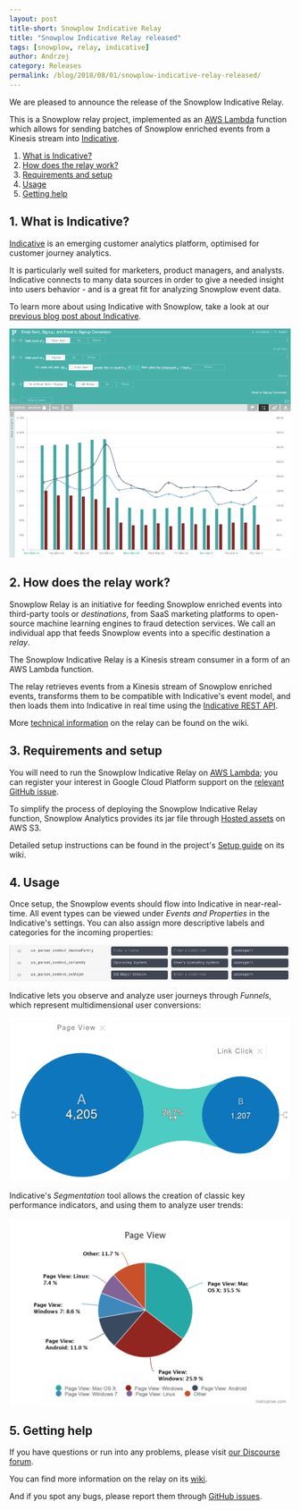 ```yaml
---
layout: post
title-short: Snowplow Indicative Relay
title: "Snowplow Indicative Relay released"
tags: [snowplow, relay, indicative]
author: Andrzej
category: Releases
permalink: /blog/2018/08/01/snowplow-indicative-relay-released/
---
```


We are pleased to announce the release of the Snowplow Indicative Relay.

This is a Snowplow relay project, implemented as an [AWS Lambda][aws-lambda] function which allows for sending batches
of Snowplow enriched events from a Kinesis stream into [Indicative][indicative].

1. [What is Indicative?](#indicative)
2. [How does the relay work?](#how-does-it-work)
3. [Requirements and setup](#setup)
4. [Usage](#usage)
5. [Getting help](#help)

<h2 id="indicative">1. What is Indicative?</h2>

[Indicative][indicative] is an emerging customer analytics platform, optimised for customer journey analytics.

It is particularly well suited for marketers, product managers, and analysts. Indicative connects to many data sources in order to give a needed insight into users behavior - and is a great fit for analyzing Snowplow event data.

To learn more about using Indicative with Snowplow, take a look at our [previous blog post about Indicative][snowplow-indicative-blog].

![indicative][indicative-img]

<h2 id="how-does-it-work">2. How does the relay work?</h2>

Snowplow Relay is an initiative for feeding Snowplow enriched events into third-party tools or *destinations*, from SaaS marketing platforms to open-source machine learning engines to fraud detection services. We call an individual app that feeds Snowplow events into a specific destination a *relay*.

The Snowplow Indicative Relay is a Kinesis stream consumer in a form of an AWS Lambda function.

The relay retrieves events from a Kinesis stream of Snowplow enriched events, transforms them to be compatible with Indicative's event model, and then loads them into Indicative in real time using the [Indicative REST API][indicative-rest-api].

More [technical information][wiki-tech-info] on the relay can be found on the wiki.

<h2 id="setup">3. Requirements and setup</h2>

You will need to run the Snowplow Indicative Relay on [AWS Lambda][aws-lambda]; you can register your interest in Google Cloud Platform support on the [relevant GitHub issue][issue-9].

To simplify the process of deploying the Snowplow Indicative Relay function, Snowplow Analytics provides its jar file through [Hosted assets][hosted-assets] on AWS S3.

Detailed setup instructions can be found in the project's [Setup guide][wiki-setup-guide] on its wiki.

<h2 id="usage">4. Usage</h2>

Once setup, the Snowplow events should flow into Indicative in near-real-time. All event types can be viewed under *Events and Properties* in the Indicative's settings. You can also assign more descriptive labels and categories for the incoming properties:

![indicative][property-labels-img]

Indicative lets you observe and analyze user journeys through *Funnels*, which represent multidimensional user conversions:

![indicative][funnel-img]

Indicative's *Segmentation* tool allows the creation of classic key performance indicators, and using them to analyze user trends:

![indicative][pie-chart-img]

<h2 id="help">5. Getting help</h2>

If you have questions or run into any problems, please visit [our Discourse forum][discourse].

You can find more information on the relay on its [wiki][wiki].

And if you spot any bugs, please report them through [GitHub issues][github-issues].

[aws-lambda]: https://aws.amazon.com/lambda/
[indicative]: https://www.indicative.com/
[indicative-rest-api]: https://app.indicative.com/docs/integration.html
[indicative-img]: /assets/img/blog/2018/08/indicative-img.png

[snowplow-indicative-blog]: https://snowplowanalytics.com/blog/2018/03/22/analyzing-behavioral-data-with-indicative-and-snowplow/

[property-labels-img]: /assets/img/blog/2018/08/indicative-property-labels.png
[funnel-img]: /assets/img/blog/2018/08/indicative-funnel.png
[pie-chart-img]: /assets/img/blog/2018/08/indicative-pie-chart.png

[hosted-assets]: https://github.com/snowplow/snowplow/wiki/Hosted-assets#6-relays

[github-issues]: https://github.com/snowplow-incubator/snowplow-indicative-relay/issues
[issue-9]: https://github.com/snowplow-incubator/snowplow-indicative-relay/issues/9

[wiki]: https://github.com/snowplow-incubator/snowplow-indicative-relay/wiki
[wiki-tech-info]: https://github.com/snowplow-incubator/snowplow-indicative-relay/wiki/Technical-Information
[wiki-setup-guide]: https://github.com/snowplow-incubator/snowplow-indicative-relay/wiki/Setup-Guide

[discourse]: http://discourse.snowplowanalytics.com/
